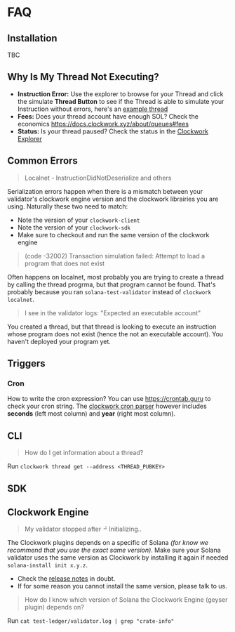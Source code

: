 # FAQ

## Installation
TBC

## Why Is My Thread Not Executing?
- **Instruction Error:** Use the explorer to browse for your Thread and click the simulate **Thread Button** to see if the Thread is able to simulate your Instruction without errors, here's an [example thread](https://explorer.clockwork.xyz/address/9e3BzA7F9CHTYHyTcZ1pja8dY3c9cjLmUPiuY5bpuguX?network=devnet)
- **Fees:** Does your thread account have enough SOL? Check the economics https://docs.clockwork.xyz/about/queues#fees
- **Status:** Is your thread paused? Check the status in the [Clockwork Explorer](https://explorer.clockwork.xyz)

## Common Errors
> Localnet - InstructionDidNotDeserialize and others

Serialization errors happen when there is a mismatch between your validator's clockwork engine version and the clockwork librairies you are using. Naturally these two need to match:
- Note the version of your `clockwork-client`
- Note the version of your `clockwork-sdk`
- Make sure to checkout and run the same version of the clockwork engine

> (code -32002) Transaction simulation failed: Attempt to load a program that does not exist

Often happens on localnet, most probably you are trying to create a thread by calling the thread progrma, but that program cannot be found. That's probably because you ran `solana-test-validator` instead of `clockwork localnet`.

> I see in the validator logs: "Expected an executable account"

You created a thread, but that thread is looking to execute an instruction whose program does not exist (hence the not an executable account). You haven't deployed your program yet.

## Triggers
### Cron
How to write the cron expression? You can use https://crontab.guru to check your cron string.
The [clockwork cron parser](https://github.com/clockwork-xyz/clockwork/tree/main/cron) however includes **seconds** (left most column) and **year** (right most column).

## CLI
> How do I get information about a thread?

Run `clockwork thread get --address <THREAD_PUBKEY>`

## SDK

## Clockwork Engine
> My validator stopped after ⠚ Initializing..

The Clockwork plugins depends on a specific of Solana _(for know we recommend that you use the exact same version)_.
Make sure your Solana validator uses the same version as Clockwork by installing it again if needed `solana-install init x.y.z`.
- Check the [release notes](https://github.com/clockwork-xyz/clockwork/releases) in doubt.
- If for some reason you cannot install the same version, please talk to us.

> How do I know which version of Solana the Clockwork Engine (geyser plugin) depends on?

Run `cat test-ledger/validator.log | grep "crate-info"`
